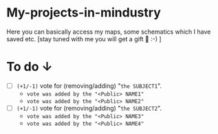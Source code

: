 # My-projects-in-mindustry
Here you can basically access my maps, some schematics which I have saved etc. [stay tuned with me you will get a gift 🎁 :-) ]

# To do ↓
- [ ] `(+1/-1)` vote for (removing/adding) "`the SUBJECT1`". 
  - `vote was added by the "<Public> NAME1"`
  - `vote was added by the "<Public> NAME2"`
- [ ] `(+1/-1)` vote for (removing/adding) "`the SUBJECT2`".
  - `vote was added by the "<Public> NAME3"`
  - `vote was added by the "<Public> NAME4"`
